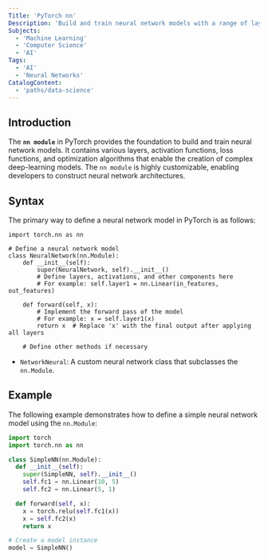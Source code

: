 ```yaml
---
Title: 'PyTorch nn'
Description: 'Build and train neural network models with a range of layers, activations, loss functions and optimisation algorithms.'
Subjects:
  - 'Machine Learning'
  - 'Computer Science'
  - 'AI'
Tags:
  - 'AI'
  - 'Neural Networks'
CatalogContent:
  - 'paths/data-science'
---
```


## Introduction

The **`nn module`** in PyTorch provides the foundation to build and train neural network models. It contains various layers, activation functions, loss functions, and optimization algorithms that enable the creation of complex deep-learning models. The `nn module` is highly customizable, enabling developers to construct neural network architectures.

## Syntax

The primary way to define a neural network model in PyTorch is as follows:

```pseudo
import torch.nn as nn

# Define a neural network model
class NeuralNetwork(nn.Module):
    def __init__(self):
        super(NeuralNetwork, self).__init__()
        # Define layers, activations, and other components here
        # For example: self.layer1 = nn.Linear(in_features, out_features)

    def forward(self, x):
        # Implement the forward pass of the model
        # For example: x = self.layer1(x)
        return x  # Replace 'x' with the final output after applying all layers

    # Define other methods if necessary
```

- `NetworkNeural`: A custom neural network class that subclasses the `nn.Module`.

## Example

The following example demonstrates how to define a simple neural network model using the `nn.Module`:

```python
import torch
import torch.nn as nn

class SimpleNN(nn.Module):
  def __init__(self):
    super(SimpleNN, self).__init__()
    self.fc1 = nn.Linear(10, 5)
    self.fc2 = nn.Linear(5, 1)

  def forward(self, x):
    x = torch.relu(self.fc1(x))
    x = self.fc2(x)
    return x

# Create a model instance
model = SimpleNN()
```
